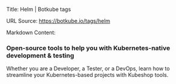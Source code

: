 Title: Helm | Botkube tags

URL Source: https://botkube.io/tags/helm

Markdown Content:
### Open-source tools to help you with Kubernetes-native development & testing

Whether you are a Developer, a Tester, or a DevOps, learn how to streamline your Kubernetes-based projects with Kubeshop tools.

